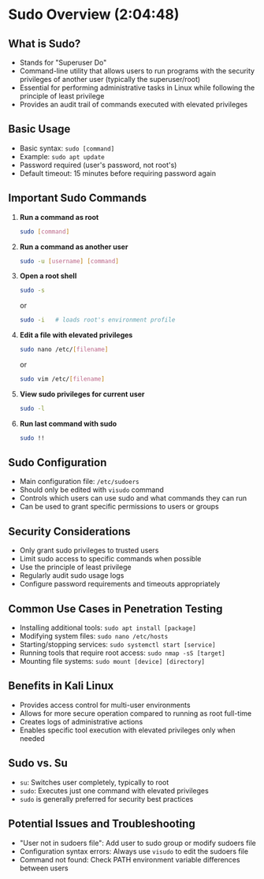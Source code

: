 # Sudo Overview (2:04:48)

## What is Sudo?
- Stands for "Superuser Do"
- Command-line utility that allows users to run programs with the security privileges of another user (typically the superuser/root)
- Essential for performing administrative tasks in Linux while following the principle of least privilege
- Provides an audit trail of commands executed with elevated privileges

## Basic Usage
- Basic syntax: `sudo [command]`
- Example: `sudo apt update`
- Password required (user's password, not root's)
- Default timeout: 15 minutes before requiring password again

## Important Sudo Commands
1. **Run a command as root**
   ```bash
   sudo [command]
   ```

2. **Run a command as another user**
   ```bash
   sudo -u [username] [command]
   ```

3. **Open a root shell**
   ```bash
   sudo -s
   ```
   or
   ```bash
   sudo -i   # loads root's environment profile
   ```

4. **Edit a file with elevated privileges**
   ```bash
   sudo nano /etc/[filename]
   ```
   or
   ```bash
   sudo vim /etc/[filename]
   ```

5. **View sudo privileges for current user**
   ```bash
   sudo -l
   ```

6. **Run last command with sudo**
   ```bash
   sudo !!
   ```

## Sudo Configuration
- Main configuration file: `/etc/sudoers`
- Should only be edited with `visudo` command
- Controls which users can use sudo and what commands they can run
- Can be used to grant specific permissions to users or groups

## Security Considerations
- Only grant sudo privileges to trusted users
- Limit sudo access to specific commands when possible
- Use the principle of least privilege
- Regularly audit sudo usage logs
- Configure password requirements and timeouts appropriately

## Common Use Cases in Penetration Testing
- Installing additional tools: `sudo apt install [package]`
- Modifying system files: `sudo nano /etc/hosts`
- Starting/stopping services: `sudo systemctl start [service]`
- Running tools that require root access: `sudo nmap -sS [target]`
- Mounting file systems: `sudo mount [device] [directory]`

## Benefits in Kali Linux
- Provides access control for multi-user environments
- Allows for more secure operation compared to running as root full-time
- Creates logs of administrative actions
- Enables specific tool execution with elevated privileges only when needed

## Sudo vs. Su
- `su`: Switches user completely, typically to root
- `sudo`: Executes just one command with elevated privileges
- `sudo` is generally preferred for security best practices

## Potential Issues and Troubleshooting
- "User not in sudoers file": Add user to sudo group or modify sudoers file
- Configuration syntax errors: Always use `visudo` to edit the sudoers file
- Command not found: Check PATH environment variable differences between users
